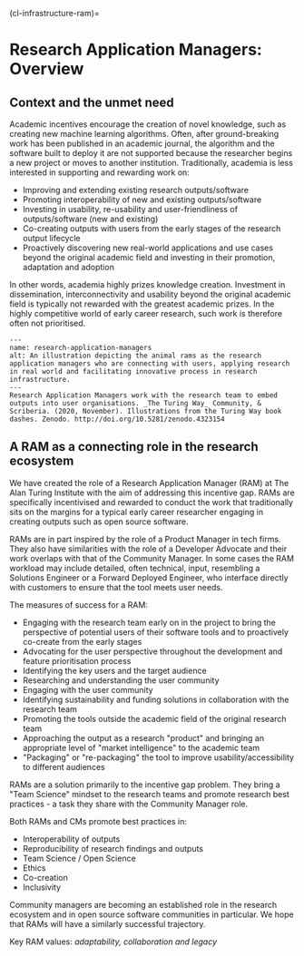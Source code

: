 (cl-infrastructure-ram)=
# Research Application Managers: Overview

## Context and the unmet need

Academic incentives encourage the creation of novel knowledge, such as creating new machine learning algorithms. 
Often, after ground-breaking work has been published in an academic journal, the algorithm and the software built to deploy it are not supported because the researcher begins a new project or moves to another institution.
Traditionally, academia is less interested in supporting and rewarding work on:
- Improving and extending existing research outputs/software
- Promoting interoperability of new and existing outputs/software
- Investing in usability, re-usability and user-friendliness of outputs/software (new and existing)
- Co-creating outputs with users from the early stages of the research output lifecycle
- Proactively discovering new real-world applications and use cases beyond the original academic field and investing in their promotion, adaptation and adoption 

In other words, academia highly prizes knowledge creation. 
Investment in dissemination, interconnectivity and usability beyond the original academic field is typically not rewarded with the greatest academic prizes. 
In the highly competitive world of early career research, such work is therefore often not prioritised. 

```{figure} ../../figures/research-application-managers.*
---
name: research-application-managers
alt: An illustration depicting the animal rams as the research application managers who are connecting with users, applying research in real world and facilitating innovative process in research infrastructure.
---
Research Application Managers work with the research team to embed outputs into user organisations. _The Turing Way_ Community, & Scriberia. (2020, November). Illustrations from the Turing Way book dashes. Zenodo. http://doi.org/10.5281/zenodo.4323154
```


## A RAM as a connecting role in the research ecosystem

We have created the role of a Research Application Manager (RAM) at The Alan Turing Institute with the aim of addressing this incentive gap. 
RAMs are specifically incentivised and rewarded to conduct the work that traditionally sits on the margins for a typical early career researcher engaging in creating outputs such as open source software. 

RAMs are in part inspired by the role of a Product Manager in tech firms. 
They also have similarities with the role of a Developer Advocate and their work overlaps with that of the Community Manager.
In some cases the RAM workload may include detailed, often technical, input, resembling a Solutions Engineer or a Forward Deployed Engineer, who interface directly with customers to ensure that the tool meets user needs.

The measures of success for a RAM:
- Engaging with the research team early on in the project to bring the perspective of potential users of their software tools and to proactively co-create from the early stages
- Advocating for the user perspective throughout the development and feature prioritisation process
- Identifying the key users and the target audience
- Researching and understanding the user community
- Engaging with the user community
- Identifying sustainability and funding solutions in collaboration with the research team
- Promoting the tools outside the academic field of the original research team
- Approaching the output as a research "product" and bringing an appropriate level of "market intelligence" to the academic team
- "Packaging" or "re-packaging" the tool to improve usability/accessibility to different audiences

RAMs are a solution primarily to the incentive gap problem. 
They bring a "Team Science" mindset to the research teams and promote research best practices - a task they share with the Community Manager role.

Both RAMs and CMs promote best practices in:
- Interoperability of outputs 
- Reproducibility of research findings and outputs
- Team Science / Open Science
- Ethics
- Co-creation
- Inclusivity

Community managers are becoming an established role in the research ecosystem and in open source software communities in particular. 
We hope that RAMs will have a similarly successful trajectory. 

Key RAM values: _adaptability, collaboration and legacy_

